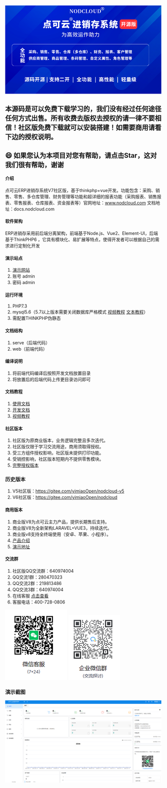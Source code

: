 ![输入图片说明](imgnod1.png)

## 本源码是可以免费下载学习的，我们没有经过任何途径任何方式出售。所有收费去版权去授权的请一律不要相信！社区版免费下载就可以安装搭建！如需要商用请看下边的授权说明。

##  :smile: 如果您认为本项目对您有帮助，请点击Star，这对我们很有帮助，谢谢

#### 介绍
点可云ERP进销存系统V7社区版，基于thinkphp+vue开发。功能包含：采购、销售、零售、多仓库管理、财务管理等功能和超详细的报表功能（采购报表、销售报表、零售报表、仓库报表、资金报表等）官网地址：www.nodcloud.com 文档地址：docs.nodcloud.com

#### 软件架构
ERP进销存采用前后端分离架构，前端基于Node.js、Vue2、Element-UI，后端基于ThinkPHP6 ，它具有模块化、易扩展等特点，使得开发者可以根据自己的需求进行定制化开发


#### 演示站点
1. [演示网站](https://web.nodcloud.cn)
2. 账号 admin
3. 密码 admin

#### 运行环境
1. PHP7.3
2. mysql5.6（5.7以上版本需要关闭数据库严格模式 [视频教程](https://www.bilibili.com/video/BV1F54y1A7Vc) [文本教程](https://docs.nodcloud.com/erp/v7/com)）
3. 需配置THINKPHP伪静态

#### 文档结构
1. serve（后端代码）
2. web（前端代码）

#### 编译说明
1. 将前端代码编译后按照开发文档放置目录
2. 将放置后的后端代码上传更目录访问即可

#### 文档教程
1. [使用文档](https://docs.nodcloud.com/erp/v7/doc)
2. [开发文档](https://docs.nodcloud.com/erp/v7/dev)
3. [视频教程](https://space.bilibili.com/1914574537)

#### 社区版本
1. 社区版为原商业版本，业务逻辑完整且多次迭代。
2. 社区版仅限于学习交流用途，商用须取得授权。
3. 受三方组件授权影响，社区版未提供打印功能。
4. 受销控影响，社区版本短期内不提供零售模块。
5. [完整授权版本](https://v7.nodcloud.cn)

### 历史版本
1. V5社区版：https://gitee.com/yimiaoOpen/nodcloud-v5
2. V6社区版：https://gitee.com/yimiaoOpen/nodcloud

#### 商用版本
1. 商业版V8为点可云主力产品，提供长期售后支持。
2. 商业版V8为全新架构LARAVEL+VUE3，持续迭代。
2. 商业版v8支持全终端使用（安卓、苹果、小程序）。
3. [产品介绍](https://www.nodcloud.com/product/erp)
4. [演示地址](https://erp.nodcloud.com)

#### 交流群
1. 社区版QQ交流群：640974004
2. QQ交流1群：280470323
3. QQ交流2群：219813486
4. QQ交流3群：640974004
5. 在线客服 [点击查看](https://www.nodcloud.com/about#contact)
6. 客服电话：400-728-0806

![输入图片说明](img/c1.png)
![输入图片说明](img/c2.png)


### 演示截图

![输入图片说明](img/1.png)

